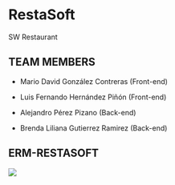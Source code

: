 # RestaSoft
SW Restaurant 

## TEAM MEMBERS

* Mario David González Contreras (Front-end) 
* Luis Fernando Hernández Piñón (Front-end) 

* Alejandro Pérez Pizano (Back-end)
* Brenda Liliana Gutierrez Ramirez (Back-end)

## ERM-RESTASOFT
![](https://github.com/RestaSoft/RestaSoft/blob/dev/RestaSoft%20Diagram2.png?raw=true)
